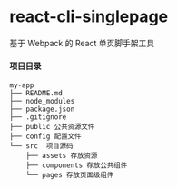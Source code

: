 # react-cli-singlepage

基于 Webpack 的 React 单页脚手架工具

#### 项目目录
```
my-app
├── README.md
├── node_modules
├── package.json
├── .gitignore 
├── public 公共资源文件
├── config 配置文件
└── src  项目源码
    ├── assets 存放资源
    ├── components 存放公共组件
    └── pages 存放页面级组件
```